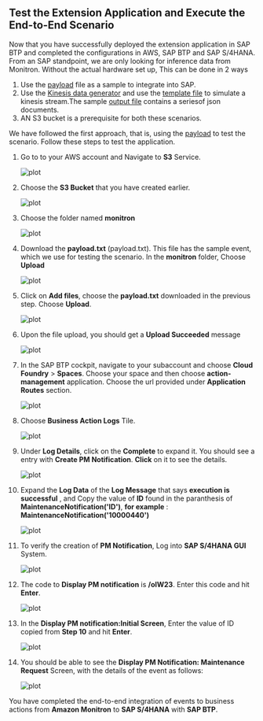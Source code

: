 ## Test the Extension Application and Execute the End-to-End Scenario

Now that you have successfully deployed the extension application in SAP BTP and completed the configurations in AWS, SAP BTP and SAP S/4HANA. 
From an SAP standpoint, we are only looking for inference data from Monitron. Without the actual hardware set up, This can be done in 2 ways
1) Use the [payload](/payload.txt) file as a sample to integrate into SAP.
2) Use the [Kinesis data generator](https://awslabs.github.io/amazon-kinesis-data-generator/web/producer.html) and use the [template file](/kinesisdatatemplate.json)  to simulate a kinesis stream.The sample [output file](/kinesissample.txt) contains a seriesof json documents.
3) AN S3 bucket is a prerequisite for both these scenarios.

We have followed the first approach, that is, using the [payload](/documentation/Step9-Test-ExtensionApplication/payload.txt) to test the scenario. Follow these steps to test the application.

1. Go to to your AWS account and Navigate to **S3** Service.

    ![plot](./images/S3Search.png)

2. Choose the **S3 Bucket** that you have created earlier.

    ![plot](./images/S3BucketFolder.png)

3. Choose the folder named **monitron**

    ![plot](./images/S3MonitronFolder.png)

4. Download the **payload.txt** (payload.txt). This file has the sample event, which we use for testing the scenario. In the **monitron** folder, Choose **Upload**

    ![plot](./images/S3Upload.png)

5. Click on **Add files**, choose the **payload.txt** downloaded in the previous step. Choose **Upload**.

    ![plot](./images/AddFile.png)

6. Upon the file upload, you should get a **Upload Succeeded** message

    ![plot](./images/FileAdded.png)

7. In the SAP BTP cockpit, navigate to your subaccount and choose **Cloud Foundry** > **Spaces**. Choose your space and then choose **action-management** application. Choose the url provided under **Application Routes** section.

    ![plot](./images/action-management-url.png)

8. Choose **Business Action Logs** Tile.

    ![plot](./images/LogTile.png)

9. Under **Log Details**, click on the **Complete** to expand it. You should see a entry with **Create PM Notification**. **Click** on it to see the details.

    ![plot](./images/CheckLogs.png)

10. Expand the **Log Data** of the **Log Message** that says **execution is successful** , and Copy the value of **ID** found in the paranthesis of **MaintenanceNotification('ID')**, **for example** : **MaintenanceNotification('10000440')**

    ![plot](./images/GetID.png)

11. To verify the creation of **PM Notification**, Log into **SAP S/4HANA GUI** System.

    ![plot](./images/s4GUI.png)


12. The code to **Display PM notification** is **/oIW23**. Enter this code and hit **Enter**.

    ![plot](./images/STransactionCode.png)

13. In the **Display PM notification:Initial Screen**, Enter the value of ID copied from **Step 10** and hit **Enter**.

    ![plot](./images/EnterID.png)

14. You should be able to see the **Display PM Notification: Maintenance Request** Screen, with the details of the event as follows:

    ![plot](./images/PMNotificationDetails.png)


You have completed the end-to-end integration of events to business actions from **Amazon Monitron** to **SAP S/4HANA** with **SAP BTP**.

